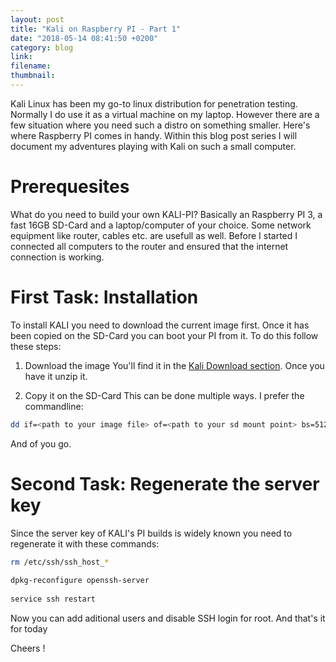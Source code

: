 ```yaml
---
layout: post
title: "Kali on Raspberry PI - Part 1"
date: "2018-05-14 08:41:50 +0200"
category: blog
link:
filename:
thumbnail:
---
```


Kali Linux has been my go-to linux distribution for penetration testing. Normally I do use it as a virtual machine on my laptop.
However there are a few situation where you need such a distro on something smaller. Here's where Raspberry PI comes in handy.
Within this blog post series I will document my adventures playing with Kali on such a small computer.


# Prerequesites #
What do you need to build your own KALI-PI? Basically an Raspberry PI 3, a fast 16GB SD-Card and a laptop/computer of your choice.
Some network equipment like router, cables etc. are usefull as well. Before I started I connected all computers to the router
and ensured that the internet connection is working.


# First Task: Installation #
To install KALI you need to download the current image first. Once it has been copied on the SD-Card you can boot your PI from it.
To do this follow these steps:

1. Download the image
You'll find it in the [Kali Download section](https://www.offensive-security.com/kali-linux-arm-images/). Once you have it unzip
it.

2. Copy it on the SD-Card
This can be done multiple ways. I prefer the commandline:
```bash
dd if=<path to your image file> of=<path to your sd mount point> bs=512k
```

And of you go.

# Second Task: Regenerate the server key #
Since the server key of KALI's PI builds is widely known you need to regenerate it with these commands:

```bash
rm /etc/ssh/ssh_host_*
  
dpkg-reconfigure openssh-server
  
service ssh restart
```  

Now you can add aditional users and disable SSH login for root. And that's it for today

Cheers !


  

